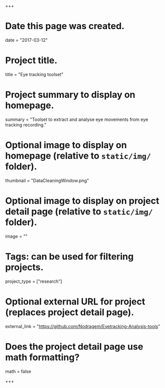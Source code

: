 +++
# Date this page was created.
date = "2017-03-12"

# Project title.
title = "Eye tracking toolset"

# Project summary to display on homepage.
summary = "Toolset to extract and analyse eye movements from eye tracking recording."

# Optional image to display on homepage (relative to `static/img/` folder).
thumbnail = "DataCleaningWindow.png"

# Optional image to display on project detail page (relative to `static/img/` folder).
image = ""

# Tags: can be used for filtering projects.
project_type = ["research"]

# Optional external URL for project (replaces project detail page).
external_link = "https://github.com/Nodragem/Eyetracking-Analysis-tools"

# Does the project detail page use math formatting?
math = false

+++

